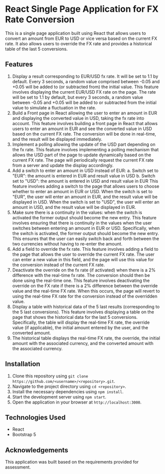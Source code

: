 # React Single Page Application for FX Rate Conversion

This is a single page application built using React that allows users to convert an amount from EUR to USD or vice versa based on the current FX rate. It also allows users to override the FX rate and provides a historical table of the last 5 conversions.

## Features

1. Display a result corresponding to EUR/USD fx rate. It will be set to 1.1 by default. Every 3 seconds, a random value comprised between -0.05 and +0.05 will be added to (or subtracted from) the initial value.
This feature involves displaying the current EUR/USD FX rate on the page. The rate will be set to 1.1 by default, but every 3 seconds, a random value between -0.05 and +0.05 will be added to or subtracted from the initial value to simulate a fluctuation in the rate.
2. Build a Front page in React allowing the user to enter an amount in EUR and displaying the converted value in USD, taking the fx rate into account.
This feature involves building a front page in React that allows users to enter an amount in EUR and see the converted value in USD based on the current FX rate. The conversion will be done in real-time, and the result will be displayed immediately.
3. Implement a polling allowing the update of the USD part depending on the fx rate.
This feature involves implementing a polling mechanism that allows the USD part of the page to update dynamically based on the current FX rate. The page will periodically request the current FX rate from a server and update the display accordingly.
4. Add a switch to enter an amount in USD instead of EUR: a. Switch set to "EUR": the amount is entered in EUR and result value in USD b. Switch set to "USD": the amount is entered in USD and result value in EUR
This feature involves adding a switch to the page that allows users to choose whether to enter an amount in EUR or USD. When the switch is set to "EUR", the user will enter an amount in EUR, and the result value will be displayed in USD. When the switch is set to "USD", the user will enter an amount in USD, and the result value will be displayed in EUR.
5. Make sure there is a continuity in the values: when the switch is activated the former output should become the new entry.
This feature involves ensuring that there is continuity in the values when the user switches between entering an amount in EUR or USD. Specifically, when the switch is activated, the former output should become the new entry. This ensures that the user can easily switch back and forth between the two currencies without having to re-enter the amount.
6. Add a field to override the fx rate.
This feature involves adding a field to the page that allows the user to override the current FX rate. The user can enter a new value in this field, and the page will use this value for the conversion instead of the current FX rate.
7. Deactivate the override on the fx rate (if activated) when there is a 2% difference with the real-time fx rate. The conversion should then be done using the real-time one.
This feature involves deactivating the override on the FX rate if there is a 2% difference between the override value and the real-time FX rate. When this occurs, the page will revert to using the real-time FX rate for the conversion instead of the overridden value.
8. Display a table with historical data of the 5 last results (corresponding to the 5 last conversions).
This feature involves displaying a table on the page that shows the historical data for the last 5 conversions. Specifically, the table will display the real-time FX rate, the override value (if applicable), the initial amount entered by the user, and the converted amount.
9. The historical table displays the real-time FX rate, the override, the initial amount with the associated currency, and the converted amount with the associated currency.

## Installation

1. Clone this repository using `git clone https://github.com/<username>/<repository>.git`.
2. Navigate to the project directory using `cd <repository>`.
3. Install the necessary dependencies using `npm install`.
4. Start the development server using `npm start`.
5. Open the application in your browser at `http://localhost:3000`.

## Technologies Used

- React
- Bootstrap 5

## Acknowledgements

This application was built based on the requirements provided for assessment.